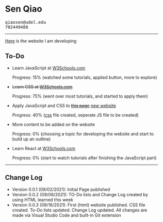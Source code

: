 # Sen Qiao
<pre>
qiaosen@udel.edu
702449488
</pre>
<hr>

<p><a href="https://oxyuranus2020.github.io/Sen.Qiao.CISC275/website.html">Here</a> is the website I am developing</p>



<html>
<body>

<h2>To-Do</h2>

<ul>
  <li>Learn JavaScript at <a href="https://www.w3schools.com/js/default.asp">W3Schools.com</a> <p>Progress: 15% (watched some tutorials, applied button, more to explore)</p></li>
  <li><del>Learn CSS at <a href="https://www.w3schools.com/">W3Schools.com</a></del> <p>Progress: 75% (went over most tutorials, and started to apply them)</p></li>
  <li>Apply JavaScript and CSS to <del><a href="https://oxyuranus2020.github.io/Sen.Qiao.CISC275/">this page</a></del> <ins><a href="https://oxyuranus2020.github.io/Sen.Qiao.CISC275/website.html">new website</a></ins> <p>Progress: 40% (<a href="https://github.com/Oxyuranus2020/Sen.Qiao.CISC275/blob/main/styles.css">css</a> file created, seperate JS file to be created)</p></li>
  <li>More content to be added on the website <p>Progress: 0% (choosing a topic for developing the website and start to build up an outline)</p></li>
  <li>Learn React at <a href="https://www.w3schools.com/react/default.asp">W3Schools.com</a> <p>Progress: 0% (start to watch tutorials after finishing the JavaScript part)</p></li>
</ul>
<hr>

<h2>Change Log</h2>
<ul>
  <li>Version 0.0.1 (09/02/2021): Initial Page published</li>

  <li>Version 0.0.2 (09/09/2021): TO-Do lists and Change Log created by using HTML learned this week</li>

  <li>Version 0.0.3 (09/16/2021): First (html) website published. CSS file created. To-Do lists updated. Change Log updated. All changes are made via Visual Studio Code and built-in Git extension</li>
</ul> 

</body>
</html>
